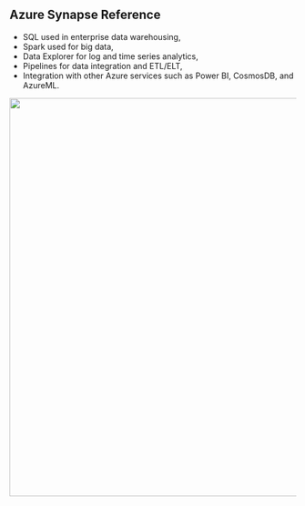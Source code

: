 ##  Azure Synapse Reference
- SQL used in enterprise data warehousing, 
- Spark used for big data, 
- Data Explorer for log and time series analytics, 
- Pipelines for data integration and ETL/ELT, 
- Integration with other Azure services such as Power BI, CosmosDB, and AzureML.

<p align="center"><img src="https://docs.microsoft.com/en-us/azure/synapse-analytics/media/overview-what-is/synapse-architecture.png" width="700"></p>
